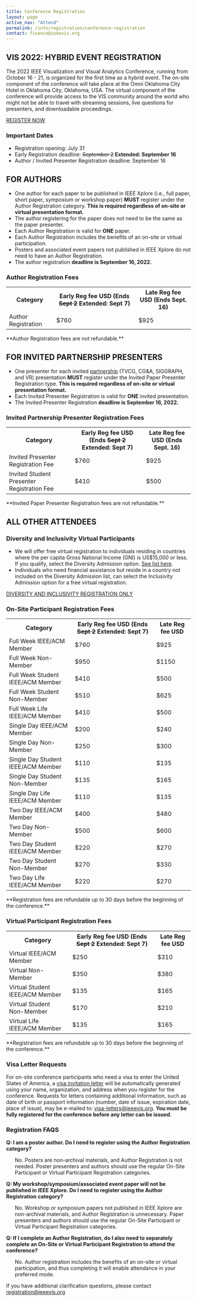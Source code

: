 ```yaml
---
title: Conference Registration
layout: page
active_nav: "Attend"
permalink: /info/registration/conference-registration
contact: finance@ieeevis.org
---
```

## VIS 2022: HYBRID EVENT REGISTRATION
The 2022 IEEE Visualization and Visual Analytics Conference, running from October 16 - 21, is organized for the first time as a hybrid event. The on-site component of the conference will take place at the Omni Oklahoma City Hotel in Oklahoma City, Oklahoma, USA. The virtual component of the conference will provide access to the VIS community around the world who might not be able to travel with streaming sessions, live questions for presenters, and downloadable proceedings. 


<a class="button" href="https://cvent.me/BW8evm">REGISTER NOW</a>


### Important Dates
<ul>
<li>Registration opening: July 31</li>
<li>Early Registration deadline: <s>September 2</s> <b>Extended: September 16</b></li>
<li>Author / Invited Presenter Registration deadline: September 16</li>
</ul>


## FOR AUTHORS
<ul>
<li>One author for each paper to be published in IEEE Xplore (i.e., full paper, short paper, symposium or workshop paper) <b>MUST</b> register under the Author Registration category. <b>This is required regardless of on-site or virtual presentation format.</b></li>
<li>The author registering for the paper does not need to be the same as the paper presenter. </li>
<li>Each Author Registration is valid for <b>ONE</b> paper.</li>
<li>Each Author Registration includes the benefits of an on-site or virtual participation.</li>
<li>Posters and associated event papers not published in IEEE Xplore do not need to have an Author Registration. </li>
<li>The author registration <b>deadline is September 16, 2022.</b></li>
</ul>


### Author Registration Fees
<table>
  <tr>
    <th>Category</th>
    <th>Early Reg fee USD (Ends <s>Sept 2</s> <b>Extended: Sept 7</b>)</th>
    <th>Late Reg fee USD (Ends Sept. 16)</th>
  </tr>
<tr>
    <td>Author Registration</td>
    <td>$760</td>
    <td>$925</td>
</tr>
</table>
**Author Registration fees are not refundable.**


## FOR INVITED PARTNERSHIP PRESENTERS
<ul>
<li>One presenter for each invited <a href="/year/2022/info/call-participation/partnerships">partnership</a> (TVCG, CG&A, SIGGRAPH, and VR) presentation <b>MUST</b> register under the Invited Paper Presenter Registration type. <b>This is required regardless of on-site or virtual presentation format.</b></li>
<li>Each Invited Presenter Registration is valid for <b>ONE</b> invited presentation.</li>
<li>The Invited Presenter Registration <b>deadline is September 16, 2022.</b></li>
</ul>

### Invited Partnership Presenter Registration Fees
<table>
  <tr>
    <th>Category</th>
    <th>Early Reg fee USD (Ends <s>Sept 2</s> <b>Extended: Sept 7</b>)</th>
    <th>Late Reg fee USD (Ends Sept. 16)</th>
  </tr>
<tr>
    <td>Invited Presenter Registration Fee</td>
    <td>$760</td>
    <td>$925</td>
</tr>
<tr>
    <td>Invited Student Presenter Registration Fee</td>
    <td>$410</td>
    <td>$500</td>
</tr>

</table>
**Invited Paper Presenter Registration fees are not refundable.**


## ALL OTHER ATTENDEES

### Diversity and Inclusivity Virtual Participants
<ul>
<li>We will offer free virtual registration to individuals residing in countries where the per capita Gross National Income (GNI) is US$15,000 or less.  If you qualify, select the Diversity Admission option. <a href="https://www.ieee.org/membership/join/emember-countries.html">See list here</a>.</li>
<li>Individuals who need financial assistance but reside in a country not included on the Diversity Admission list, can select the Inclusivity Admission option for a free virtual registration.</li>
</ul>
<a class="button" href="https://www.eventbrite.com/e/372186488807/">DIVERSITY AND INCLUSIVITY REGISTRATION ONLY</a>


### On-Site Participant Registration Fees
<table>
  <tr>
    <th>Category</th>
    <th>Early Reg fee USD (Ends <s>Sept 2</s> <b>Extended: Sept 7</b>)</th>
    <th>Late Reg fee USD</th>
  </tr>
<tr>
    <td>Full Week IEEE/ACM Member</td>
    <td>$760</td>
    <td>$925</td>
</tr>
<tr>
    <td>Full Week Non-Member</td>
    <td>$950</td>
    <td>$1150</td>
</tr>
<tr>
    <td>Full Week Student IEEE/ACM Member</td>
    <td>$410</td>
    <td>$500</td>
</tr>
<tr>
    <td>Full Week Student Non-Member</td>
    <td>$510</td>
    <td>$625</td>
</tr>
<tr>
    <td>Full Week Life IEEE/ACM Member</td>
    <td>$410</td>
    <td>$500</td>
</tr>
<tr>
    <td>Single Day IEEE/ACM Member</td>
    <td>$200</td>
    <td>$240</td>
</tr>
<tr>
    <td>Single Day Non-Member</td>
    <td>$250</td>
    <td>$300</td>
</tr>
<tr>
    <td>Single Day Student IEEE/ACM Member</td>
    <td>$110</td>
    <td>$135</td>
</tr>
<tr>
    <td>Single Day Student Non-Member</td>
    <td>$135</td>
    <td>$165</td>
</tr>
<tr>
    <td>Single Day Life IEEE/ACM Member</td>
    <td>$110</td>
    <td>$135</td>
</tr>
<tr>
    <td>Two Day IEEE/ACM Member</td>
    <td>$400</td>
    <td>$480</td>
</tr>
<tr>
    <td>Two Day Non-Member</td>
    <td>$500</td>
    <td>$600</td>
</tr>
<tr>
    <td>Two Day Student IEEE/ACM Member</td>
    <td>$220</td>
    <td>$270</td>
</tr>
<tr>
    <td>Two Day Student Non-Member</td>
    <td>$270</td>
    <td>$330</td>
</tr>
<tr>
    <td>Two Day Life IEEE/ACM Member</td>
    <td>$220</td>
    <td>$270</td>
</tr>
</table>
**Registration fees are refundable up to 30 days before the beginning of the conference.**

### Virtual Participant Registration Fees
<table>
  <tr>
    <th>Category</th>
    <th>Early Reg fee USD (Ends <s>Sept 2</s> <b>Extended: Sept 7</b>)</th>
    <th>Late Reg fee USD</th>
  </tr>
<tr>
    <td>Virtual IEEE/ACM Member</td>
    <td>$250</td>
    <td>$310</td>
</tr>
<tr>
    <td>Virtual Non-Member</td>
    <td>$350</td>
    <td>$380</td>
</tr>
<tr>
    <td>Virtual Student IEEE/ACM Member</td>
    <td>$135</td>
    <td>$165</td>
</tr>
<tr>
    <td>Virtual Student Non-Member</td>
    <td>$170</td>
    <td>$210</td>
</tr>
<tr>
    <td>Virtual Life IEEE/ACM Member</td>
    <td>$135</td>
    <td>$165</td>
</tr>
</table>
**Registration fees are refundable up to 30 days before the beginning of the conference.**

### Visa Letter Requests
For on-site conference participants who need a visa to enter the United States of America, a <a href="/year/2022/info/registration/travel-visas">visa invitation letter</a> will be automatically generated using your name, organization, and address when you register for the conference. Requests for letters containing additional information, such as date of birth or passport information (number, date of issue, expiration date, place of issue), may be e-mailed to: <a href="mailto:visa-letters@ieeevis.org"> visa-letters@ieeevis.org</a>.  <b>You must be fully registered for the conference before any letter can be issued.</b>

### Registration FAQS

**Q: I am a poster author. Do I need to register using the Author Registration category?**
<ul>
No. Posters are non-archival materials, and Author Registration is not needed. Poster presenters and authors should use the regular On-Site Participant or Virtual Participant Registration categories. 
</ul>

**Q: My workshop/symposium/associated event paper will not be published in IEEE Xplore. Do I need to register using the Author Registration category?**
<ul>
No. Workshop or symposium papers not published in IEEE Xplore are non-archival materials, and Author Registration is unnecessary. Paper presenters and authors should use the regular On-Site Participant or Virtual Participant Registration categories. 
</ul>

**Q: If I complete an Author Registration, do I also need to separately complete an On-Site or Virtual Participant Registration to attend the conference?**
<ul>
No. Author registration includes the benefits of an on-site or virtual participation, and thus completing it will enable attendance in your preferred mode.
</ul>

If you have additional clarification questions, please contact <a href="mailto:registration@ieeevis.org"> registration@ieeevis.org</a>



